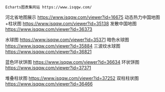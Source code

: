 ```ad-note
Echarts图表集网站 https://www.isqqw.com/
```




河北省地图展示 https://www.isqqw.com/viewer?id=16675
动态热力中国地图+柱状图 https://www.isqqw.com/viewer?id=35138
发散中国地图 https://www.isqqw.com/viewer?id=36373


水球图 https://www.isqqw.com/viewer?id=35371
暗色水球图 https://www.isqqw.com/viewer?id=35884
三波纹水球图 https://www.isqqw.com/viewer?id=36821


蓝色环状饼图 https://www.isqqw.com/viewer?id=36634
环状饼图 https://www.isqqw.com/viewer?id=37371


堆叠柱状图 https://www.isqqw.com/viewer?id=37252
双柱柱状图 https://www.isqqw.com/viewer?id=36466
